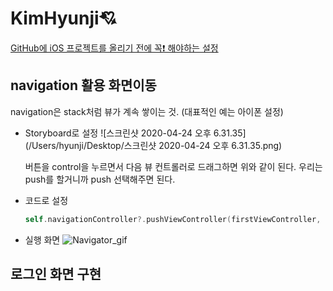 # KimHyunji💘

[GitHub에 iOS 프로젝트를 올리기 전에 꼭❗️ 해야하는 설정]()

## navigation 활용 화면이동

navigation은 stack처럼 뷰가 계속 쌓이는 것. (대표적인 예는 아이폰 설정)

* Storyboard로 설정
  ![스크린샷 2020-04-24 오후 6.31.35](/Users/hyunji/Desktop/스크린샷 2020-04-24 오후 6.31.35.png)

  버튼을 control을 누르면서 다음 뷰 컨트롤러로 드래그하면 위와 같이 된다.
  우리는 push를 할거니까 push 선택해주면 된다.

* 코드로 설정

  ```swift
  self.navigationController?.pushViewController(firstViewController, animated: true)
  ```

* 실행 화면
  ![Navigator_gif](/Users/hyunji/Desktop/Navigator_gif.gif)

## 로그인 화면 구현

